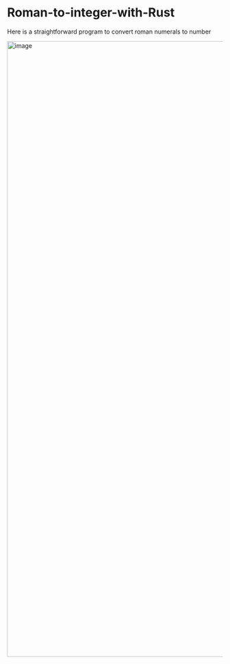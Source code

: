 # Roman-to-integer-with-Rust
Here is a straightforward program to convert roman numerals to number

<img width="1439" alt="image" src="https://github.com/kesavamurthyk/Roman-to-integer-with-Rust/assets/31794185/ea7b6a51-93ec-4788-8ffc-8d20af38c24f">
